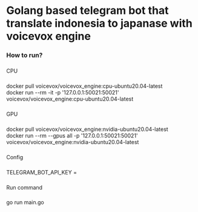 <h1 align="left">Golang based telegram bot that translate indonesia to japanase with voicevox engine</h1>

###

<h3 align="left">How to run?</h3>

###

<p align="left">CPU</p>

###

<p align="left">docker pull voicevox/voicevox_engine:cpu-ubuntu20.04-latest<br>docker run --rm -it -p '127.0.0.1:50021:50021' voicevox/voicevox_engine:cpu-ubuntu20.04-latest</p>

###

<p align="left">GPU</p>

###

<p align="left">docker pull voicevox/voicevox_engine:nvidia-ubuntu20.04-latest<br>docker run --rm --gpus all -p '127.0.0.1:50021:50021' voicevox/voicevox_engine:nvidia-ubuntu20.04-latest</p>

###

<p align="left">Config</p>

###

<p align="left">TELEGRAM_BOT_API_KEY =</p>

###

<p align="left">Run command</p>

###

<p align="left">go run main.go</p>

###
